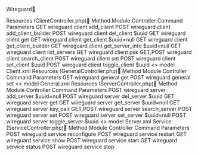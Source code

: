 Wireguard

Resources (ClientController.php)
Method
Module
Controller
Command
Parameters
GET
wireguard
client
add_client
POST
wireguard
client
add_client_builder
POST
wireguard
client
del_client
$uuid
GET
wireguard
client
get
GET
wireguard
client
get_client
$uuid=null
GET
wireguard
client
get_client_builder
GET
wireguard
client
get_server_info
$uuid=null
GET
wireguard
client
list_servers
GET
wireguard
client
psk
GET,POST
wireguard
client
search_client
POST
wireguard
client
set
POST
wireguard
client
set_client
$uuid
POST
wireguard
client
toggle_client
$uuid
<<uses>>
model Client.xml
Resources (GeneralController.php)
Method
Module
Controller
Command
Parameters
GET
wireguard
general
get
POST
wireguard
general
set
<<uses>>
model General.xml
Resources (ServerController.php)
Method
Module
Controller
Command
Parameters
POST
wireguard
server
add_server
$uuid=null
POST
wireguard
server
del_server
$uuid
GET
wireguard
server
get
GET
wireguard
server
get_server
$uuid=null
GET
wireguard
server
key_pair
GET,POST
wireguard
server
search_server
POST
wireguard
server
set
POST
wireguard
server
set_server
$uuid=null
POST
wireguard
server
toggle_server
$uuid
<<uses>>
model Server.xml
Service (ServiceController.php)
Method
Module
Controller
Command
Parameters
POST
wireguard
service
reconfigure
POST
wireguard
service
restart
GET
wireguard
service
show
POST
wireguard
service
start
GET
wireguard
service
status
POST
wireguard
service
stop
